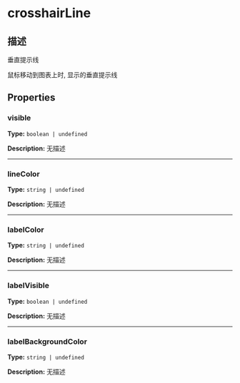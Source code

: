# crosshairLine
## 描述
垂直提示线

鼠标移动到图表上时, 显示的垂直提示线


## Properties

### visible

**Type:** `boolean | undefined`

**Description:**
无描述

---

### lineColor

**Type:** `string | undefined`

**Description:**
无描述

---

### labelColor

**Type:** `string | undefined`

**Description:**
无描述

---

### labelVisible

**Type:** `boolean | undefined`

**Description:**
无描述

---

### labelBackgroundColor

**Type:** `string | undefined`

**Description:**
无描述